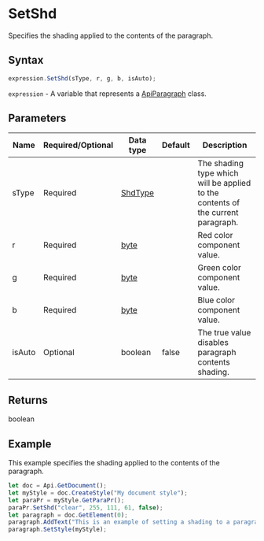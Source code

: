 # SetShd

Specifies the shading applied to the contents of the paragraph.

## Syntax

```javascript
expression.SetShd(sType, r, g, b, isAuto);
```

`expression` - A variable that represents a [ApiParagraph](../ApiParagraph.md) class.

## Parameters

| **Name** | **Required/Optional** | **Data type** | **Default** | **Description** |
| ------------- | ------------- | ------------- | ------------- | ------------- |
| sType | Required | [ShdType](../../Enumeration/ShdType.md) |  | The shading type which will be applied to the contents of the current paragraph. |
| r | Required | [byte](../../Enumeration/byte.md) |  | Red color component value. |
| g | Required | [byte](../../Enumeration/byte.md) |  | Green color component value. |
| b | Required | [byte](../../Enumeration/byte.md) |  | Blue color component value. |
| isAuto | Optional | boolean | false | The true value disables paragraph contents shading. |

## Returns

boolean

## Example

This example specifies the shading applied to the contents of the paragraph.

```javascript editor-docx
let doc = Api.GetDocument();
let myStyle = doc.CreateStyle("My document style");
let paraPr = myStyle.GetParaPr();
paraPr.SetShd("clear", 255, 111, 61, false);
let paragraph = doc.GetElement(0);
paragraph.AddText("This is an example of setting a shading to a paragraph.");
paragraph.SetStyle(myStyle);
```
